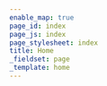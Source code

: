```yaml
---
enable_map: true
page_id: index
page_js: index
page_stylesheet: index
title: Home
_fieldset: page
_template: home
---
```

